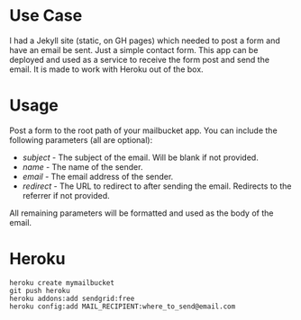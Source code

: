 # Use Case

I had a Jekyll site (static, on GH pages) which needed to post a form and have an email be sent.
Just a simple contact form.  This app can be deployed and used as a service to receive the form post
and send the email.  It is made to work with Heroku out of the box.

# Usage

Post a form to the root path of your mailbucket app.  You can include the following parameters (all are optional):

* _subject_ - The subject of the email.  Will be blank if not provided.
* _name_ - The name of the sender.
* _email_ - The email address of the sender.
* _redirect_ - The URL to redirect to after sending the email.  Redirects to the referrer if not provided.

All remaining parameters will be formatted and used as the body of the email.

# Heroku

    heroku create mymailbucket
    git push heroku
    heroku addons:add sendgrid:free
    heroku config:add MAIL_RECIPIENT:where_to_send@email.com
